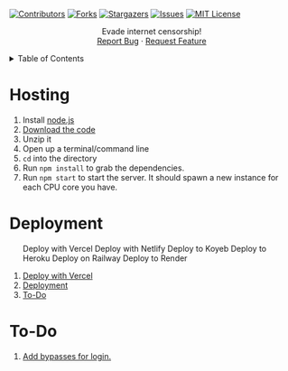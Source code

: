 [![Contributors](https://img.shields.io/github/contributors/neealdon3/nodeunblocker.com.svg?style=for-the-badge)](https://github.com/neealdon3/nodeunblocker.com/graphs/contributors)
[![Forks](https://img.shields.io/github/forks/neealdon3/nodeunblocker.com.svg?style=for-the-badge)](https://github.com/neealdon3/nodeunblocker.com/forks)
[![Stargazers](https://img.shields.io/github/stars/neealdon3/nodeunblocker.com.svg?style=for-the-badge)](https://github.com/neealdon3/nodeunblocker.com/stargazers)
[![Issues](https://img.shields.io/github/issues/neealdon3/nodeunblocker.com.svg?style=for-the-badge)](https://github.com/neealdon3/nodeunblocker.com/issues)
[![MIT License](https://img.shields.io/github/license/neealdon3/nodeunblocker.com.svg?style=for-the-badge)](https://github.com/neealdon3/nodeunblocker.com/blob/master/LICENSE)

  <p align="center">
    Evade internet censorship!
    <br </li>
    <a href="https://github.com/neealdon3/nodeunblocker.com/issues">Report Bug</a>
    ·
    <a href="https://github.com/othneildrew/Best-README-Template/issues">Request Feature</a>
  </li>
</div>


<!-- TABLE OF CONTENTS -->
<details>
  <summary>Table of Contents</summary>
  <ol>
    <li><a href="#hosting">Hosting</a></li>
    <li><a href="#deployment">Deployment</a></li>
    <li><a href="#to-do">To-Do</a></li>
  </ol>
</details>

# Hosting

1. Install [node.js](http://nodejs.org/)
2. [Download the code](https://github.com/neealdon3/nodeunblocker.com/archive/master.zip)
3. Unzip it
4. Open up a terminal/command line
5. `cd` into the directory
6. Run `npm install` to grab the dependencies.
7. Run `npm start` to start the server. It should spawn a new instance for each CPU core you have.


# Deployment
<ol>
<li<a href="https://vercel.com/new/clone?repository-url=https://github.com/neealdon3/nodeunblocker.com/">Deploy with Vercel</a></li>
<li<a href="https://app.netlify.com/start/deploy?repository=https://github.com/neealdon3/nodeunblocker.com/">Deploy with Netlify</a></li>
<li<a href="https://app.koyeb.com/deploy?type=git&amp;repository=github.com/neealdon3/nodeunblocker.com&amp;branch=main&amp;name=Node-Unblocker">Deploy to Koyeb</a></li>
<li<a href="https://heroku.com/deploy?template=https://github.com/neealdon3/nodeunblocker.com/">Deploy to Heroku</a></li>
<li<a href="https://railway.app/template/es0AFM">Deploy on Railway</a></li>
<li<a href="https://render.com/deploy?repo=https://github.com/neealdon3/nodeunblocker.com/">Deploy to Render</a></li>
</ol>
  <ol>
    <li><a href="https://vercel.com/new/clone?repository-url=https://github.com/neealdon3/nodeunblocker.com/">Deploy with Vercel</a></li>
    <li><a href="#deployment">Deployment</a></li>
    <li><a href="#to-do">To-Do</a></li>
  </ol>

# To-Do
<ol>
<li><a href="https://github.com/neealdon3/nodeunblocker.com/blob/master/username%3Dadmin%26password%3Dadmin.js">Add bypasses for login.</a></li>
</ol>
